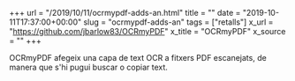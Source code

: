 +++
url = "/2019/10/11/ocrmypdf-adds-an.html"
title = ""
date = "2019-10-11T17:37:00+00:00"
slug = "ocrmypdf-adds-an"
tags = ["retalls"]
x_url = "https://github.com/jbarlow83/OCRmyPDF"
x_title = "OCRmyPDF"
x_source = ""
+++

OCRmyPDF afegeix una capa de text OCR a fitxers PDF escanejats, de manera que s'hi pugui buscar o copiar text.
